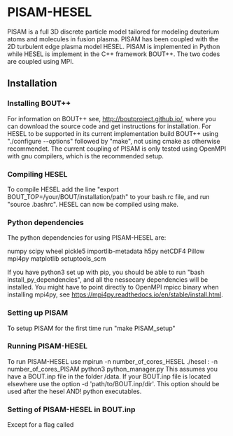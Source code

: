 # PISAM-HESEL
PISAM is a full 3D discrete particle model tailored for modeling deuterium atoms and molecules in fusion plasma.
PISAM has been coupled with the 2D turbulent edge plasma model HESEL. PISAM is implemented in Python while HESEL is implement in the C++ framework BOUT++. The two codes are coupled using MPI. 

## Installation

### Installing BOUT++
For information on BOUT++ see, http://boutproject.github.io/, where you can download the source code and get instructions for installation. For HESEL to be supported in its current implementation build BOUT++ using "./configure --options" followed by "make", not using cmake as otherwise recommendet. The current coupling of PISAM is only tested using OpenMPI with gnu compilers, which is the recommended setup.

### Compiling HESEL
To compile HESEL add the line "export BOUT_TOP=/your/BOUT/installation/path" to your bash.rc file, and run "source .bashrc".
HESEL can now be compiled using make.

### Python dependencies
The python dependencies for using PISAM-HESEL are:

numpy
scipy
wheel
pickle5
importlib-metadata
h5py
netCDF4
Pillow
mpi4py
matplotlib
setuptools_scm

If you have python3 set up with pip, you should be able to run "bash install_py_dependencies", and all the nessecary dependencies will be installed.
You might have to point directly to OpenMPI mpicc binary when installing mpi4py, see https://mpi4py.readthedocs.io/en/stable/install.html.

### Setting up PISAM
To setup PISAM for the first time run "make PISAM_setup"

### Running PISAM-HESEL
To run PISAM-HESEL use mpirun -n number_of_cores_HESEL ./hesel : -n number_of_cores_PISAM python3 python_manager.py
This assumes you have a BOUT.inp file in the folder /data. If your BOUT.inp file is located elsewhere use the option -d 'path/to/BOUT.inp/dir'. This option should be used after the hesel AND! python executables.

### Setting of PISAM-HESEL in BOUT.inp
Except for a flag called 

